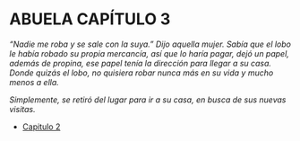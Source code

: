 # ABUELA CAPÍTULO 3

*“Nadie me roba y se sale con la suya.” Dijo aquella mujer. Sabía que el lobo le había robado su propia mercancía, así que lo haría pagar, dejó un papel, además de propina, ese papel tenía la dirección para llegar a su casa. Donde quizás el lobo, no quisiera robar nunca más en su vida y mucho menos a ella.* 

*Simplemente, se retiró del lugar para ir a su casa, en busca de sus nuevas visitas.* 




- [Capitulo 2](./Abuela2.md)

  
